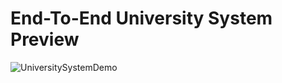 # End-To-End University System Preview

![UniversitySystemDemo](https://user-images.githubusercontent.com/35973818/120413753-e3071d80-c326-11eb-8748-4963f1c666e5.gif)

